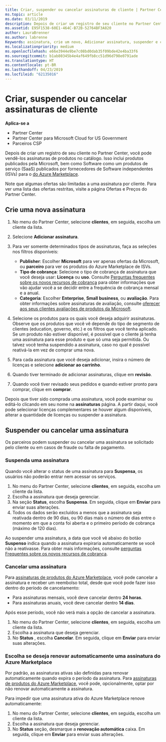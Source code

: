```yaml
---
title: Criar, suspender ou cancelar assinaturas de cliente | Partner Center
ms.topic: article
ms.date: 03/11/2019
description: Depois de criar um registro de seu cliente no Partner Center, você poderá vender a ele assinaturas de produtos no catálogo.
ms.assetid: E95F1538-60E1-464C-B72B-52764BF3A820
author: LauraBrenner
ms.author: labrenne
Keywords: assinatura, crie um novo, Adicionar assinatura, suspender e cancelar a suspensão
ms.localizationpriority: medium
ms.openlocfilehash: e66e3944e9be7c08bd0dab35f09bde42e4ba33f6
ms.sourcegitcommit: b1ab80345b4e4af649fb8cc51d96d798e0791ade
ms.translationtype: HT
ms.contentlocale: pt-BR
ms.lasthandoff: 04/23/2019
ms.locfileid: "62135016"
---
```

# <a name="create-suspend-or-cancel-customer-subscriptions"></a>Criar, suspender ou cancelar assinaturas de cliente

**Aplica-se a**

-  Partner Center
-  Partner Center para Microsoft Cloud for US Government
-  Parceiros CSP

Depois de criar um registro de seu cliente no Partner Center, você pode vendê-los assinaturas de produtos no catálogo. Isso inclui produtos publicados pela Microsoft, bem como Software como um produtos de serviço (SaaS) publicados por fornecedores de Software independentes (ISVs) para o [do Azure Marketplace](https://azuremarketplace.microsoft.com/marketplace). 

Note que algumas ofertas são limitadas a uma assinatura por cliente. Para ver uma lista das ofertas restritas, visite a página Ofertas e Preços do Partner Center. 


## <a name="create-a-new-subscription"></a>Crie uma nova assinatura

1. No menu do Partner Center, selecione **clientes**, em seguida, escolha um cliente da lista.

2. Selecione **Adicionar assinatura**.

3. Para ver somente determinados tipos de assinaturas, faça as seleções nos filtros disponíveis:
   - **Publisher**: Escolher **Microsoft** para ver apenas ofertas da Microsoft, ou **parceiro** para ver os produtos do Azure Marketplace de ISVs.
   - **Tipo de cobrança**: Selecione o tipo de cobrança de assinatura que você deseja usar: **Licença** ou **uso**. Consulte [Perguntas frequentes sobre os novos recursos de cobrança](faq-about-new-billing-features.md) para obter informações que vão ajudar você a se decidir entre a frequência de cobrança mensal e a anual.
   - **Categoria**: Escolher **Enterprise**, **Small business**, ou **avaliação**. Para obter informações sobre assinaturas de avaliação, consulte [oferecer aos seus clientes avaliações de produtos da Microsoft](offer-your-customers-trials-of-microsoft-products.md).

4. Selecione os produtos para os quais você deseja adquirir assinaturas. Observe que os produtos que você vê depende do tipo de segmento de clientes (education, governo, etc.) e os filtros que você tenha aplicado. Se um produto não estiver disponível, é possível que o cliente já tenha uma assinatura para esse produto e que só uma seja permitida. Ou talvez você tenha suspendido a assinatura, caso no qual é possível reativá-la em vez de comprar uma nova.

5. Para cada assinatura que você deseja adicionar, insira o número de licenças e selecione **adicionar ao carrinho**.

6. Quando tiver terminado de adicionar assinaturas, clique em **revisão**.

7. Quando você tiver revisado seus pedidos e quando estiver pronto para comprar, clique em **comprar**.

Depois que tiver sido comprada uma assinatura, você pode examinar ou editá-lo clicando em seu nome na **assinaturas** página. A partir daqui, você pode selecionar licenças complementares se houver algum disponíveis, alterar a quantidade de licenças ou suspender a assinatura.


## <a name="suspend-or-cancel-a-subscription"></a>Suspender ou cancelar uma assinatura

Os parceiros podem suspender ou cancelar uma assinatura se solicitado pelo cliente ou em casos de fraude ou falta de pagamento.

### <a name="suspend-a-subscription"></a>Suspenda uma assinatura

Quando você alterar o status de uma assinatura para **Suspensa**, os usuários não poderão entrar nem acessar os serviços.

1.  No menu do Partner Center, selecione **clientes**, em seguida, escolha um cliente da lista.
2.  Escolha a assinatura que deseja gerenciar.
3.  Na seção **Status**, escolha **Suspensa**. Em seguida, clique em **Enviar**  para enviar suas alterações.
4.  Todos os dados serão excluídos a menos que a assinatura seja reativada dentro de 90 dias, ou 90 dias mais o número de dias entre o momento em que a conta foi aberta e o primeiro período de cobrança (máximo de 120 dias).

Ao suspender uma assinatura, a data que você vê abaixo do botão **Suspenso** indica quando a assinatura expiraria automaticamente se você não a reativasse. Para obter mais informações, consulte [perguntas Frequentes sobre os novos recursos de cobrança](faq-about-new-billing-features.md).

### <a name="cancel-a-subscription"></a>Cancelar uma assinatura

Para [assinaturas de produtos do Azure Marketplace](sell-marketplace-products.md), você pode cancelar a assinatura e receber um reembolso total, desde que você pode fazer isso dentro do período de cancelamento: 

- Para assinaturas mensais, você deve cancelar dentro **24 horas**.
- Para assinaturas anuais, você deve cancelar dentro **14 dias**.

Após esse período, você não verá mais a opção de cancelar a assinatura.

1.  No menu do Partner Center, selecione **clientes**, em seguida, escolha um cliente da lista.
2.  Escolha a assinatura que deseja gerenciar.
3.  No **Status** , escolha **Cancelar**. Em seguida, clique em **Enviar**  para enviar suas alterações.

### <a name="choose-whether-to-automatically-renew-an-azure-marketplace-subscription"></a>Escolha se deseja renovar automaticamente uma assinatura do Azure Marketplace

Por padrão, as assinaturas ativas são definidas para renovar automaticamente quando expira o período da assinatura. Para [assinaturas de produtos do Azure Marketplace](sell-marketplace-products.md), você pode, opcionalmente, optar por não renovar automaticamente a assinatura.

Para impedir que uma assinatura ativa do Azure Marketplace renove automaticamente:

1.  No menu do Partner Center, selecione **clientes**, em seguida, escolha um cliente da lista.
2.  Escolha a assinatura que deseja gerenciar.
3.  No **Status** seção, desmarque a **renovação automática** caixa. Em seguida, clique em **Enviar**  para enviar suas alterações.


 



